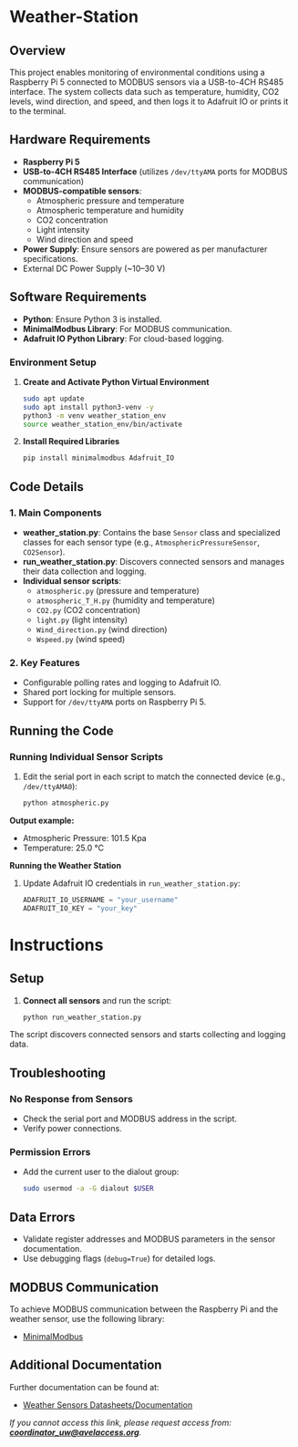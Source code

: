 # Weather-Station

## Overview

This project enables monitoring of environmental conditions using a Raspberry Pi 5 connected to MODBUS sensors via a USB-to-4CH RS485 interface. The system collects data such as temperature, humidity, CO2 levels, wind direction, and speed, and then logs it to Adafruit IO or prints it to the terminal.

## Hardware Requirements

- **Raspberry Pi 5**
- **USB-to-4CH RS485 Interface** (utilizes `/dev/ttyAMA` ports for MODBUS communication)
- **MODBUS-compatible sensors**:
  - Atmospheric pressure and temperature
  - Atmospheric temperature and humidity
  - CO2 concentration
  - Light intensity
  - Wind direction and speed
- **Power Supply**: Ensure sensors are powered as per manufacturer specifications.
- External DC Power Supply (~10–30 V)

## Software Requirements

- **Python**: Ensure Python 3 is installed.
- **MinimalModbus Library**: For MODBUS communication.
- **Adafruit IO Python Library**: For cloud-based logging.

### Environment Setup

1. **Create and Activate Python Virtual Environment**
   ```bash
   sudo apt update
   sudo apt install python3-venv -y
   python3 -m venv weather_station_env
   source weather_station_env/bin/activate

2. **Install Required Libraries**
   ```bash
   pip install minimalmodbus Adafruit_IO

## Code Details

### 1. Main Components

- **weather_station.py**: Contains the base `Sensor` class and specialized classes for each sensor type (e.g., `AtmosphericPressureSensor`, `CO2Sensor`).
- **run_weather_station.py**: Discovers connected sensors and manages their data collection and logging.
- **Individual sensor scripts**:  
  - `atmospheric.py` (pressure and temperature)  
  - `atmospheric_T_H.py` (humidity and temperature)  
  - `CO2.py` (CO2 concentration)  
  - `light.py` (light intensity)  
  - `Wind_direction.py` (wind direction)  
  - `Wspeed.py` (wind speed)  

### 2. Key Features

- Configurable polling rates and logging to Adafruit IO.
- Shared port locking for multiple sensors.
- Support for `/dev/ttyAMA` ports on Raspberry Pi 5.

## Running the Code

### Running Individual Sensor Scripts

1. Edit the serial port in each script to match the connected device (e.g., `/dev/ttyAMA0`):
   
   ```bash
   python atmospheric.py

**Output example:**
- Atmospheric Pressure: 101.5 Kpa  
- Temperature: 25.0 °C

**Running the Weather Station**
1. Update Adafruit IO credentials in `run_weather_station.py`:
   ```python
   ADAFRUIT_IO_USERNAME = "your_username"
   ADAFRUIT_IO_KEY = "your_key"

# Instructions

## Setup

1. **Connect all sensors** and run the script:
   ```bash
   python run_weather_station.py

The script discovers connected sensors and starts collecting and logging data.

## Troubleshooting

### No Response from Sensors
- Check the serial port and MODBUS address in the script.
- Verify power connections.

### Permission Errors
- Add the current user to the dialout group:
  ```bash
  sudo usermod -a -G dialout $USER

## Data Errors

- Validate register addresses and MODBUS parameters in the sensor documentation.
- Use debugging flags (`debug=True`) for detailed logs.

## MODBUS Communication

To achieve MODBUS communication between the Raspberry Pi and the weather sensor, use the following library:

- [MinimalModbus](https://minimalmodbus.readthedocs.io/en/stable/readme.html)

## Additional Documentation

Further documentation can be found at:

- [Weather Sensors Datasheets/Documentation](https://drive.google.com/drive/u/1/folders/1Py-3WYEePmtlyG_yQctw7KpAPdwBNnvp)

*If you cannot access this link, please request access from:  
**coordinator_uw@avelaccess.org**.*
